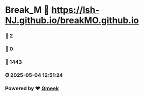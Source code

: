 # Break_M :link: https://lsh-NJ.github.io/breakMO.github.io 
### :page_facing_up: [2](https://lsh-NJ.github.io/breakMO.github.io/tag.html) 
### :speech_balloon: 0 
### :hibiscus: 1443 
### :alarm_clock: 2025-05-04 12:51:24 
### Powered by :heart: [Gmeek](https://github.com/Meekdai/Gmeek)
